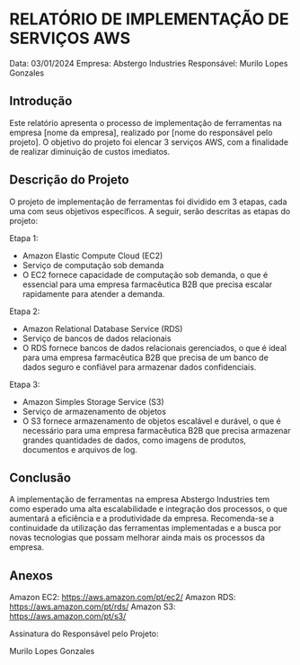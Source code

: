 # RELATÓRIO DE IMPLEMENTAÇÃO DE SERVIÇOS AWS

Data: 03/01/2024
Empresa: Abstergo Industries 
Responsável: Murilo Lopes Gonzales

## Introdução
Este relatório apresenta o processo de implementação de ferramentas na empresa [nome da empresa], realizado por [nome do responsável pelo projeto]. O objetivo do projeto foi elencar 3 serviços AWS, com a finalidade de realizar diminuição de custos imediatos.

## Descrição do Projeto
O projeto de implementação de ferramentas foi dividido em 3 etapas, cada uma com seus objetivos específicos. A seguir, serão descritas as etapas do projeto:

Etapa 1: 
- Amazon Elastic Compute Cloud (EC2)
- Serviço de computação sob demanda
- O EC2 fornece capacidade de computação sob demanda, o que é essencial para uma empresa farmacêutica B2B que precisa escalar rapidamente para atender a demanda.

Etapa 2: 
- Amazon Relational Database Service (RDS)
- Serviço de bancos de dados relacionais
- O RDS fornece bancos de dados relacionais gerenciados, o que é ideal para uma empresa farmacêutica B2B que precisa de um banco de dados seguro e confiável para armazenar dados confidenciais.

Etapa 3: 
- Amazon Simples Storage Service (S3)
- Serviço de armazenamento de objetos
- O S3 fornece armazenamento de objetos escalável e durável, o que é necessário para uma empresa farmacêutica B2B que precisa armazenar grandes quantidades de dados, como imagens de produtos, documentos e arquivos de log.


## Conclusão
A implementação de ferramentas na empresa Abstergo Industries tem como esperado uma alta escalabilidade e integração dos processos, o que aumentará a eficiência e a produtividade da empresa. Recomenda-se a continuidade da utilização das ferramentas implementadas e a busca por novas tecnologias que possam melhorar ainda mais os processos da empresa.

## Anexos

Amazon EC2: https://aws.amazon.com/pt/ec2/
Amazon RDS: https://aws.amazon.com/pt/rds/
Amazon S3: https://aws.amazon.com/pt/s3/

Assinatura do Responsável pelo Projeto:

Murilo Lopes Gonzales